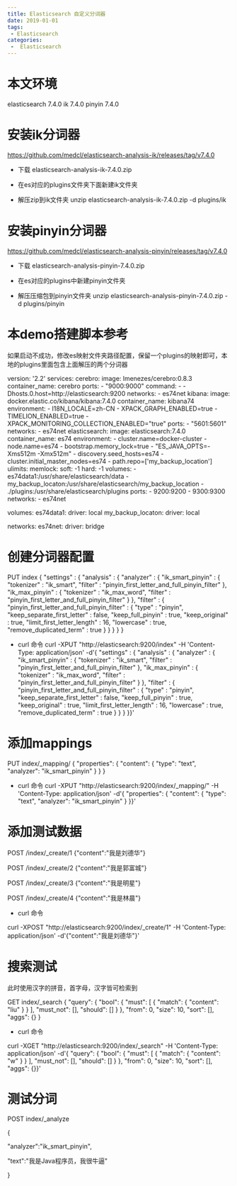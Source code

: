 ```yaml
---
title: Elasticsearch 自定义分词器
date: 2019-01-01
tags:
 - Elasticsearch
categories:
 -  Elasticsearch
---
```

# 本文环境

 elasticsearch 7.4.0
 ik 7.4.0
 pinyin 7.4.0

# 安装ik分词器

https://github.com/medcl/elasticsearch-analysis-ik/releases/tag/v7.4.0

* 下载 elasticsearch-analysis-ik-7.4.0.zip

* 在es对应的plugins文件夹下面新建ik文件夹

* 解压zip到ik文件夹 unzip elasticsearch-analysis-ik-7.4.0.zip -d plugins/ik

# 安装pinyin分词器

https://github.com/medcl/elasticsearch-analysis-pinyin/releases/tag/v7.4.0

* 下载 elasticsearch-analysis-pinyin-7.4.0.zip

* 在es对应的plugins中新建pinyin文件夹

* 解压压缩包到pinyin文件夹 unzip elasticsearch-analysis-pinyin-7.4.0.zip -d plugins/pinyin


# 本demo搭建脚本参考

  如果启动不成功，修改es映射文件夹路径配置，保留一个plugins的映射即可，本地的plugins里面包含上面解压的两个分词器

version: '2.2'
services:
  cerebro:
    image: lmenezes/cerebro:0.8.3
    container_name: cerebro
    ports:
     - "9000:9000"
    command:
     - -Dhosts.0.host=http://elasticsearch:9200
    networks:
     - es74net
  kibana:
    image: docker.elastic.co/kibana/kibana:7.4.0
    container_name: kibana74
    environment:
      - I18N_LOCALE=zh-CN
      - XPACK_GRAPH_ENABLED=true
      - TIMELION_ENABLED=true
      - XPACK_MONITORING_COLLECTION_ENABLED="true"
    ports:
      - "5601:5601"
    networks:
      - es74net
  elasticsearch:
    image: elasticsearch:7.4.0
    container_name: es74
    environment:
      - cluster.name=docker-cluster
      - node.name=es74
      - bootstrap.memory_lock=true
      - "ES_JAVA_OPTS=-Xms512m -Xmx512m"
      - discovery.seed_hosts=es74
      - cluster.initial_master_nodes=es74
      - path.repo=['my_backup_location']
    ulimits:
      memlock:
        soft: -1
        hard: -1
    volumes:
      - es74data1:/usr/share/elasticsearch/data
      - my_backup_locaton:/usr/share/elasticsearch/my_backup_location
      - ./plugins:/usr/share/elasticsearch/plugins
    ports:
      - 9200:9200
      - 9300:9300
    networks:
      - es74net


volumes:
  es74data1:
    driver: local
  my_backup_locaton:
    driver: local


networks:
  es74net:
    driver: bridge

# 创建分词器配置

PUT index
{
    "settings" : {
        "analysis" : {
            "analyzer" : {
                "ik_smart_pinyin" : {
                    "tokenizer" : "ik_smart",
                    "filter" : "pinyin_first_letter_and_full_pinyin_filter"
                },
                "ik_max_pinyin" : {
                    "tokenizer" : "ik_max_word",
                    "filter" : "pinyin_first_letter_and_full_pinyin_filter"
                }
            },
            "filter" : {
                "pinyin_first_letter_and_full_pinyin_filter" : {
                    "type" : "pinyin",
                    "keep_separate_first_letter" : false,
                    "keep_full_pinyin" : true,
                    "keep_original" : true,
                    "limit_first_letter_length" : 16,
                    "lowercase" : true,
                    "remove_duplicated_term" : true
                }
            }
        }
    }
}

* curl 命令
curl -XPUT "http://elasticsearch:9200/index" -H 'Content-Type: application/json' -d'{    "settings" : {        "analysis" : {            "analyzer" : {                "ik_smart_pinyin" : {                    "tokenizer" : "ik_smart",                    "filter" : "pinyin_first_letter_and_full_pinyin_filter"                },                "ik_max_pinyin" : {                    "tokenizer" : "ik_max_word",                    "filter" : "pinyin_first_letter_and_full_pinyin_filter"                }            },            "filter" : {                "pinyin_first_letter_and_full_pinyin_filter" : {                    "type" : "pinyin",                    "keep_separate_first_letter" : false,                    "keep_full_pinyin" : true,                    "keep_original" : true,                    "limit_first_letter_length" : 16,                    "lowercase" : true,                    "remove_duplicated_term" : true                }            }        }    }}'


# 添加mappings

PUT index/_mapping/
{
  "properties": {
    "content": {
      "type": "text",
      "analyzer": "ik_smart_pinyin"
    }
  }
}

* curl 命令
curl -XPUT "http://elasticsearch:9200/index/_mapping/" -H 'Content-Type: application/json' -d'{  "properties": {    "content": {      "type": "text",      "analyzer": "ik_smart_pinyin"    }  }}'

# 添加测试数据

POST /index/_create/1
{"content":"我是刘德华"}

POST /index/_create/2
{"content":"我是郭富城"}

POST /index/_create/3
{"content":"我是明星"}

POST /index/_create/4
{"content":"我是林晨"}


* curl 命令

curl -XPOST "http://elasticsearch:9200/index/_create/1" -H 'Content-Type: application/json' -d'{"content":"我是刘德华"}'

# 搜索测试

此时使用汉字的拼音，首字母，汉字皆可检索到

GET index/_search
{
    "query": {
        "bool": {
            "must": [
                {
                    "match": {
                        "content": "liu"
                    }
                }
            ],
            "must_not": [],
            "should": []
        }
    },
    "from": 0,
    "size": 10,
    "sort": [],
    "aggs": {}
}

* curl 命令 

curl -XGET "http://elasticsearch:9200/index/_search" -H 'Content-Type: application/json' -d'{    "query": {        "bool": {            "must": [                {                    "match": {                        "content": "w"                    }                }            ],            "must_not": [],            "should": []        }    },    "from": 0,    "size": 10,    "sort": [],    "aggs": {}}'



# 测试分词

POST index/_analyze
 
{
 
"analyzer":"ik_smart_pinyin",
 
"text":"我是Java程序员，我很牛逼" 
 
}

